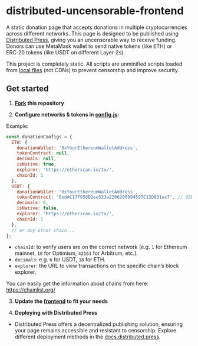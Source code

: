 # distributed-uncensorable-frontend

A static donation page that accepts donations in multiple cryptocurrencies across different networks. This page is designed to be published using [Distributed Press](https://distributed.press/), giving you an uncensorable way to receive funding. Donors can use MetaMask wallet to send native tokens (like ETH) or ERC‑20 tokens (like USDT on different Layer‑2s).

This project is completely static. All scripts are unminified scripts loaded from [local files](./static/js/) (not CDNs) to prevent censorship and improve security.

## Get started
1. **[Fork](https://github.com/hyphacoop/distributed-uncensorable-frontend/fork) this repository**

2. **Configure networks & tokens in [config.js](./config.js):**

Example:
```js
const donationConfigs = {
  ETH: {
    donationWallet: '0xYourEthereumWalletAddress',
    tokenContract: null,
    decimals: null,
    isNative: true,
    explorer: 'https://etherscan.io/tx/',
    chainId: 1
  },
  USDT: {
    donationWallet: '0xYourEthereumWalletAddress',
    tokenContract: '0xdAC17F958D2ee523a2206206994597C13D831ec7', // USDT on Ethereum
    decimals: 6,
    isNative: false,
    explorer: 'https://etherscan.io/tx/',
    chainId: 1
  },
  // or any other chain...
};
```

- `chainId`: to verify users are on the correct network (e.g. `1` for Ethereum mainnet, `10` for Optimism, `42161` for Arbitrum, etc.).
- `decimals`: e.g. `6` for USDT, `18` for ETH.
- `explorer`: the URL to view transactions on the specific chain’s block explorer.

You can easily get the information about chains from here: https://chainlist.org/

3. **Update the [frontend](./index.html) to fit your needs**

4. **Deploying with Distributed Press**
- Distributed Press offers a decentralized publishing solution, ensuring your page remains accessible and resistant to censorship.
Explore different deployment methods in the [docs.distributed.press](https://docs.distributed.press/deployment/).
